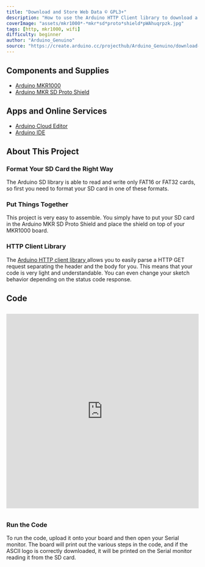 ```yaml
---
title: "Download and Store Web Data © GPL3+"
description: "How to use the Arduino HTTP Client library to download a raw text page and store its content on an SD card."
coverImage: "assets/mkr1000*-*mkr*sd*proto*shield*pWAhuqrpzk.jpg"
tags: [http, mkr1000, wifi]
difficulty: beginner
author: "Arduino_Genuino"
source: "https://create.arduino.cc/projecthub/Arduino_Genuino/download-and-store-web-data-37ef55"
---
```


## Components and Supplies

- [Arduino MKR1000](https://store.arduino.cc/arduino-mkr1000)
- [Arduino MKR SD Proto Shield](https://store.arduino.cc/mkr-sd-proto-shield)

## Apps and Online Services

- [Arduino Cloud Editor](https://create.arduino.cc/editor)
- [Arduino IDE](https://www.arduino.cc/en/main/software)

## About This Project

### Format Your SD Card the Right Way

The Arduino SD library is able to read and write only FAT16 or FAT32 cards, so first you need to format your SD card in one of these formats.

### Put Things Together

This project is very easy to assemble. You simply have to put your SD card in the Arduino MKR SD Proto Shield and place the shield on top of your MKR1000 board.

### HTTP Client Library

The [Arduino HTTP client library ](https://github.com/arduino-libraries/ArduinoHttpClient)allows you to easily parse a HTTP GET request separating the header and the body for you. This means that your code is very light and understandable. You can even change your sketch behavior depending on the status code response.

## Code

<iframe src='https://create.arduino.cc/editor/Arduino_Genuino/43b03333-b080-492f-85eb-ca6146a2dab7/preview?embed&snippet' style='height:510px;width:100%;margin:10px 0' frameborder='0'></iframe>


### Run the Code

To run the code, upload it onto your board and then open your Serial monitor. The board will print out the various steps in the code, and if the ASCII logo is correctly downloaded, it will be printed on the Serial monitor reading it from the SD card.
